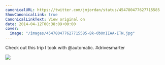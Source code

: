 ```yaml
---
canonicalURL: https://twitter.com/jmjordan/status/454780477627715585
ShowCanonicalLink: true
CanonicalLinkText: View original on
date: 2014-04-12T00:38:09+00:00
cover:
  image: "/images/454780477627715585-Bk-0b0nIIAA-ITN.jpg"
---
```

Check out this trip I took with @automatic. #drivesmarter

![](/images/454780477627715585-Bk-0b0nIIAA-ITN.jpg)